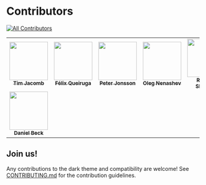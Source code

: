# Contributors

<!-- ALL-CONTRIBUTORS-BADGE:START - Do not remove or modify this section -->
[![All Contributors](https://img.shields.io/badge/all_contributors-8-orange.svg?style=flat-square)](#contributors)
<!-- ALL-CONTRIBUTORS-BADGE:END -->

<!-- ALL-CONTRIBUTORS-LIST:START - Do not remove or modify this section -->
<!-- prettier-ignore-start -->
<!-- markdownlint-disable -->
<table>
  <tr>
    <td align="center"><a href="https://github.com/timja"><img src="https://avatars3.githubusercontent.com/u/21194782?v=4" width="100px;" alt=""/><br /><sub><b>Tim Jacomb</b></sub></a></td>
    <td align="center"><a href="https://github.com/fqueiruga"><img src="https://avatars3.githubusercontent.com/u/5738588?v=4" width="100px;" alt=""/><br /><sub><b>Félix Queiruga</b></sub></a></td>
    <td align="center"><a href="https://peterjonsson.se"><img src="https://avatars2.githubusercontent.com/u/4572231?v=4" width="100px;" alt=""/><br /><sub><b>Peter Jonsson</b></sub></a></td>
    <td align="center"><a href="https://github.com/oleg-nenashev"><img src="https://avatars0.githubusercontent.com/u/3000480?v=4" width="100px;" alt=""/><br /><sub><b>Oleg Nenashev</b></sub></a></td>
    <td align="center"><a href="https://github.com/res0nance"><img src="https://avatars3.githubusercontent.com/u/31362124?v=4" width="100px;" alt=""/><br /><sub><b>Raihaan Shouhell</b></sub></a></td>
    <td align="center"><a href="https://github.com/EstherAF"><img src="https://avatars2.githubusercontent.com/u/5547479?v=4" width="100px;" alt=""/><br /><sub><b>Esther Álvarez Feijoo</b></sub></a></td>
    <td align="center"><a href="https://nimishbongale.github.io"><img src="https://avatars1.githubusercontent.com/u/43414361?v=4" width="100px;" alt=""/><br /><sub><b>Nimish Bongale</b></sub></a></td>
  </tr>
  <tr>
    <td align="center"><a href="https://github.com/daniel-beck"><img src="https://avatars3.githubusercontent.com/u/1831569?v=4" width="100px;" alt=""/><br /><sub><b>Daniel Beck</b></sub></a></td>
  </tr>
</table>

<!-- markdownlint-enable -->
<!-- prettier-ignore-end -->
<!-- ALL-CONTRIBUTORS-LIST:END -->

## Join us!

Any contributions to the dark theme and compatibility are welcome!
See [CONTRIBUTING.md](./CONTRIBUTING.md) for the contribution guidelines.
